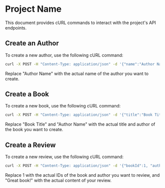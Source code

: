 # Project Name

This document provides cURL commands to interact with the project's API endpoints.

## Create an Author

To create a new author, use the following cURL command:

```bash
curl -X POST -H "Content-Type: application/json" -d '{"name":"Author Name"}' http://localhost:3002/authors
```

Replace "Author Name" with the actual name of the author you want to create.

## Create a Book
To create a new book, use the following cURL command:

```bash
curl -X POST -H "Content-Type: application/json" -d '{"title":"Book Title", "author":"Author Name"}' http://localhost:3002/books
```

Replace "Book Title" and "Author Name" with the actual title and author of the book you want to create.

## Create a Review
To create a new review, use the following cURL command:

```bash
curl -X POST -H "Content-Type: application/json" -d '{"bookId":1, "authorId":1, "content":"Great book!"}' http://localhost:3002/reviews
```
Replace 1 with the actual IDs of the book and author you want to review, and "Great book!" with the actual content of your review.

